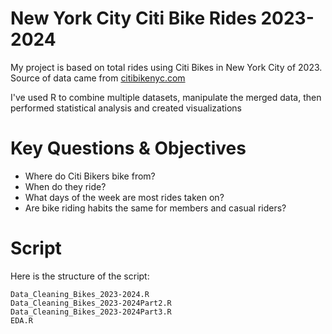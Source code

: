 # New York City Citi Bike Rides 2023-2024

My project is based on total rides using Citi Bikes in New York City of 2023. Source of data came from [citibikenyc.com](https://ride.citibikenyc.com/system-data)

I've used R to combine multiple datasets, manipulate the merged data, then performed statistical analysis and created visualizations

# Key Questions & Objectives

* Where do Citi Bikers bike from? 
* When do they ride? 
* What days of the week are most rides taken on? 
* Are bike riding habits the same for members and casual riders?

# Script

Here is the structure of the script:

```
Data_Cleaning_Bikes_2023-2024.R
Data_Cleaning_Bikes_2023-2024Part2.R
Data_Cleaning_Bikes_2023-2024Part3.R
EDA.R
```
